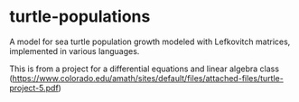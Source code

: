 # turtle-populations
A model for sea turtle population growth modeled with Lefkovitch matrices, implemented in various languages.

This is from a project for a differential equations and linear algebra class (https://www.colorado.edu/amath/sites/default/files/attached-files/turtle-project-5.pdf)
